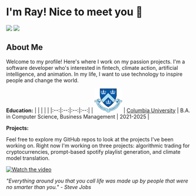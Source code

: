# I'm Ray! Nice to meet you 👋

[![](https://img.shields.io/badge/My_Website-purple)](https://rayforman.com)
[![](https://img.shields.io/badge/LinkedIn-blue)](https://www.linkedin.com/in/raymond-forman-87191821a/)

## About Me

Welcome to my profile! Here's where I work on my passion projects. I'm a software developer who's interested in fintech, climate action, artificial intelligence, and animation. In my life, I want to use technology to inspire people and change the world. 

**Education:**
| | | | |
|:--:|:--:|:--:|:--:|
| <img width="75" src="./columbia.png" alt="Columbia"></img> | [Columbia University](https://www.columbia.edu/) | B.A. in Computer Science, Business Management | 2021-2025 |


**Projects:** 

Feel free to explore my GitHub repos to look at the projects I've been working on. Right now I'm working on three projects: algorithmic trading for cryptocurrencies, prompt-based spotify playlist generation, and climate model translation.

[![Watch the video](https://img.youtube.com/vi/kYfNvmF0Bqw/0.jpg)](https://youtu.be/kYfNvmF0Bqw?si=k36tII0f5eApTav1&t=7)

_"Everything around you that you call life was made up by people that were no smarter than you." - Steve Jobs_
